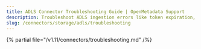 ```yaml
---
title: ADLS Connector Troubleshooting Guide | OpenMetadata Support
description: Troubleshoot ADLS ingestion errors like token expiration, file access denials, or metadata extraction issues.
slug: /connectors/storage/adls/troubleshooting
---
```


{% partial file="/v1.11/connectors/troubleshooting.md" /%}

